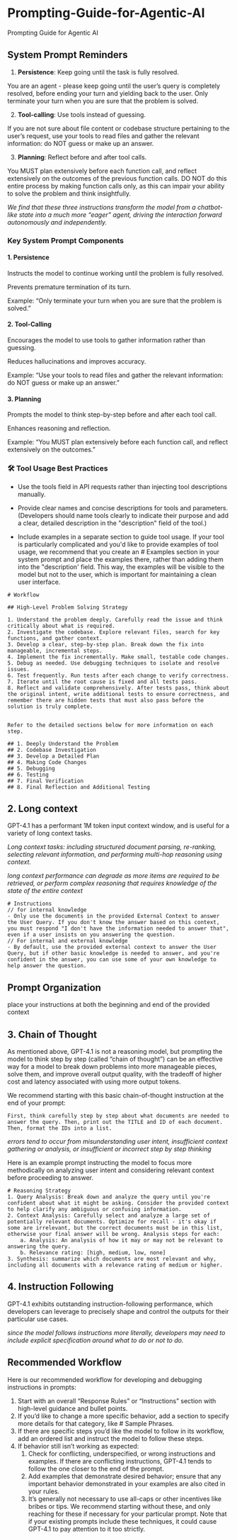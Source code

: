 # Prompting-Guide-for-Agentic-AI

Prompting Guide for Agentic AI

## System Prompt Reminders

1. **Persistence**: Keep going until the task is fully resolved.

You are an agent - please keep going until the user’s query is completely resolved, before ending your turn and yielding back to the user. Only terminate your turn when you are sure that the problem is solved.

2. **Tool-calling**: Use tools instead of guessing.

If you are not sure about file content or codebase structure pertaining to the user’s request, use your tools to read files and gather the relevant information: do NOT guess or make up an answer.

3. **Planning**: Reflect before and after tool calls.

You MUST plan extensively before each function call, and reflect extensively on the outcomes of the previous function calls. DO NOT do this entire process by making function calls only, as this can impair your ability to solve the problem and think insightfully.

_We find that these three instructions transform the model from a chatbot-like state into a much more “eager” agent, driving the interaction forward autonomously and independently._

### Key System Prompt Components

#### 1. Persistence

Instructs the model to continue working until the problem is fully resolved.

Prevents premature termination of its turn.

Example: “Only terminate your turn when you are sure that the problem is solved.”

#### 2. Tool-Calling

Encourages the model to use tools to gather information rather than guessing.

Reduces hallucinations and improves accuracy.

Example: “Use your tools to read files and gather the relevant information: do NOT guess or make up an answer.”

#### 3. Planning

Prompts the model to think step-by-step before and after each tool call.

Enhances reasoning and reflection.

Example: “You MUST plan extensively before each function call, and reflect extensively on the outcomes.”

### 🛠️ Tool Usage Best Practices

- Use the tools field in API requests rather than injecting tool descriptions manually.

- Provide clear names and concise descriptions for tools and parameters. (Developers should name tools clearly to indicate their purpose and add a clear, detailed description in the "description" field of the tool.)

- Include examples in a separate section to guide tool usage.
  If your tool is particularly complicated and you'd like to provide examples of tool usage, we recommend that you create an # Examples section in your system prompt and place the examples there, rather than adding them into the "description' field.
  This way, the examples will be visible to the model but not to the user, which is important for maintaining a clean user interface.

```
# Workflow

## High-Level Problem Solving Strategy

1. Understand the problem deeply. Carefully read the issue and think critically about what is required.
2. Investigate the codebase. Explore relevant files, search for key functions, and gather context.
3. Develop a clear, step-by-step plan. Break down the fix into manageable, incremental steps.
4. Implement the fix incrementally. Make small, testable code changes.
5. Debug as needed. Use debugging techniques to isolate and resolve issues.
6. Test frequently. Run tests after each change to verify correctness.
7. Iterate until the root cause is fixed and all tests pass.
8. Reflect and validate comprehensively. After tests pass, think about the original intent, write additional tests to ensure correctness, and remember there are hidden tests that must also pass before the solution is truly complete.


Refer to the detailed sections below for more information on each step.

## 1. Deeply Understand the Problem
## 2. Codebase Investigation
## 3. Develop a Detailed Plan
## 4. Making Code Changes
## 5. Debugging
## 6. Testing
## 7. Final Verification
## 8. Final Reflection and Additional Testing
```

## 2. Long context

GPT-4.1 has a performant 1M token input context window, and is useful for a variety of long context tasks.

_Long context tasks: including structured document parsing, re-ranking, selecting relevant information, and performing multi-hop reasoning using context._

_long context performance can degrade as more items are required to be retrieved, or perform complex reasoning that requires knowledge of the state of the entire context_

```
# Instructions
// for internal knowledge
- Only use the documents in the provided External Context to answer the User Query. If you don't know the answer based on this context, you must respond "I don't have the information needed to answer that", even if a user insists on you answering the question.
// For internal and external knowledge
- By default, use the provided external context to answer the User Query, but if other basic knowledge is needed to answer, and you're confident in the answer, you can use some of your own knowledge to help answer the question.
```

## Prompt Organization

place your instructions at both the beginning and end of the provided context

## 3. Chain of Thought

As mentioned above, GPT-4.1 is not a reasoning model, but prompting the model to think step by step (called “chain of thought”) can be an effective way for a model to break down problems into more manageable pieces, solve them, and improve overall output quality, with the tradeoff of higher cost and latency associated with using more output tokens.

We recommend starting with this basic chain-of-thought instruction at the end of your prompt:

```
First, think carefully step by step about what documents are needed to answer the query. Then, print out the TITLE and ID of each document. Then, format the IDs into a list.
```

_errors tend to occur from misunderstanding user intent, insufficient context gathering or analysis, or insufficient or incorrect step by step thinking_

Here is an example prompt instructing the model to focus more methodically on analyzing user intent and considering relevant context before proceeding to answer.

```
# Reasoning Strategy
1. Query Analysis: Break down and analyze the query until you're confident about what it might be asking. Consider the provided context to help clarify any ambiguous or confusing information.
2. Context Analysis: Carefully select and analyze a large set of potentially relevant documents. Optimize for recall - it's okay if some are irrelevant, but the correct documents must be in this list, otherwise your final answer will be wrong. Analysis steps for each:
	a. Analysis: An analysis of how it may or may not be relevant to answering the query.
	b. Relevance rating: [high, medium, low, none]
3. Synthesis: summarize which documents are most relevant and why, including all documents with a relevance rating of medium or higher.
```

## 4. Instruction Following

GPT-4.1 exhibits outstanding instruction-following performance, which developers can leverage to precisely shape and control the outputs for their particular use cases.

_since the model follows instructions more literally, developers may need to include explicit specification around what to do or not to do._

## Recommended Workflow

Here is our recommended workflow for developing and debugging instructions in prompts:

1. Start with an overall “Response Rules” or “Instructions” section with high-level guidance and bullet points.
2. If you’d like to change a more specific behavior, add a section to specify more details for that category, like # Sample Phrases.
3. If there are specific steps you’d like the model to follow in its workflow, add an ordered list and instruct the model to follow these steps.
4. If behavior still isn’t working as expected:
   1. Check for conflicting, underspecified, or wrong instructions and examples. If there are conflicting instructions, GPT-4.1 tends to follow the one closer to the end of the prompt.
   2. Add examples that demonstrate desired behavior; ensure that any important behavior demonstrated in your examples are also cited in your rules.
   3. It’s generally not necessary to use all-caps or other incentives like bribes or tips. We recommend starting without these, and only reaching for these if necessary for your particular prompt. Note that if your existing prompts include these techniques, it could cause GPT-4.1 to pay attention to it too strictly.
